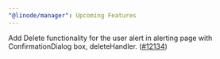 ```yaml
---
"@linode/manager": Upcoming Features
---
```


Add Delete functionality for the user alert in alerting page with ConfirmationDialog box, deleteHandler. ([#12134](https://github.com/linode/manager/pull/12134))
